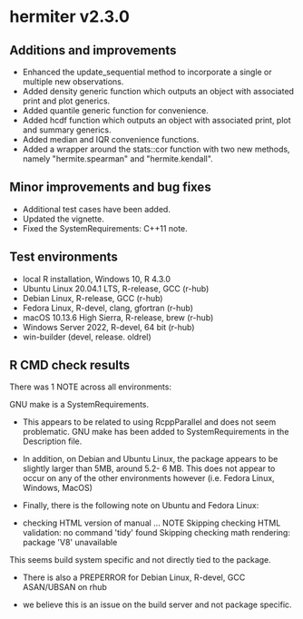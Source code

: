 # hermiter v2.3.0

## Additions and improvements

* Enhanced the update_sequential method to incorporate a single or multiple
new observations.
* Added density generic function which outputs an object with associated print
and plot generics.
* Added quantile generic function for convenience.
* Added hcdf function which outputs an object with associated print, 
plot and summary generics.
* Added median and IQR convenience functions.
* Added a wrapper around the stats::cor function with two new methods, namely
"hermite.spearman" and "hermite.kendall".

## Minor improvements and bug fixes

* Additional test cases have been added.
* Updated the vignette.
* Fixed the SystemRequirements: C++11 note.


## Test environments
* local R installation, Windows 10, R 4.3.0
* Ubuntu Linux 20.04.1 LTS, R-release, GCC (r-hub)
* Debian Linux, R-release, GCC (r-hub)
* Fedora Linux, R-devel, clang, gfortran (r-hub)
* macOS 10.13.6 High Sierra, R-release, brew (r-hub)
* Windows Server 2022, R-devel, 64 bit (r-hub)
* win-builder (devel, release. oldrel)

## R CMD check results

There was 1 NOTE across all environments:

GNU make is a SystemRequirements.
    
* This appears to be related to using RcppParallel and does not seem 
problematic. GNU make has been added to SystemRequirements in the Description
file.

* In addition, on Debian and Ubuntu Linux, the package 
appears to be slightly larger than 5MB, around 5.2- 6 MB. This does not
appear to occur on any of the other environments however (i.e. Fedora Linux, 
Windows, MacOS)

* Finally, there is the following note on Ubuntu and Fedora Linux:

* checking HTML version of manual ... NOTE
Skipping checking HTML validation: no command 'tidy' found
Skipping checking math rendering: package 'V8' unavailable

This seems build system specific and not directly tied to the package.

* There is also a PREPERROR for Debian Linux, R-devel, GCC ASAN/UBSAN on rhub 
- we believe this is an issue on the build server and not package specific.
